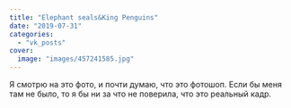 ```yaml
---
title: "Elephant seals&King Penguins"
date: "2019-07-31"
categories: 
  - "vk_posts"
cover:
  image: "images/457241585.jpg"
---
```


Я смотрю на это фото, и почти думаю, что это фотошоп. Если бы меня там не было, то я бы ни за что не поверила, что это реальный кадр.
